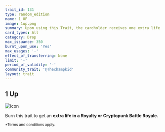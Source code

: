```yaml
---
trait_id: 131
type: random_edition
name: 1 UP
image: 1up.png
summary: Upon using this Trait, the cardholder receives one extra life to use in the Royale Battle OR the Punk Battle.
card_types: All
category: Drop
max_issuance: 350
burnt_upon_use: 'Yes'
max_usages: '-'
effect_of_transferring: None
limit: '-'
period_of_validity: '-'
community_trait: '@Thechampkid'
layout: trait
---
```


## 1 Up

![icon](/assets/images/trait-icons/{{page.image}})

Burn this trait to get an **extra life in a Royalty or Cryptopunk Battle Royale.**

<small>*Terms and conditions apply.</small>